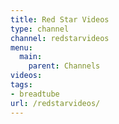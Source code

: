 ```yaml
---
title: Red Star Videos
type: channel
channel: redstarvideos
menu:
  main:
    parent: Channels
videos:
tags:
- breadtube
url: /redstarvideos/
---
```

